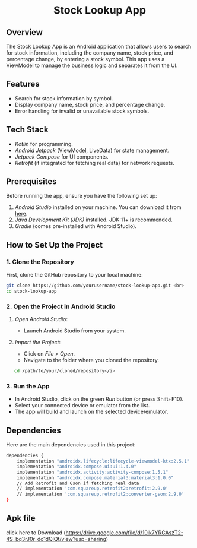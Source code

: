 <h1 align="center">Stock Lookup App</h1>

## Overview
The Stock Lookup App is an Android application that allows users to search for stock information, including the company name, stock price, and percentage change, by entering a stock symbol. This app uses a ViewModel to manage the business logic and separates it from the UI.

## Features
- Search for stock information by symbol.
- Display company name, stock price, and percentage change.
- Error handling for invalid or unavailable stock symbols.

## Tech Stack
- *Kotlin* for programming.
- *Android Jetpack* (ViewModel, LiveData) for state management.
- *Jetpack Compose* for UI components.
- *Retrofit* (if integrated for fetching real data) for network requests.

## Prerequisites
Before running the app, ensure you have the following set up:

1. *Android Studio* installed on your machine. You can download it from [here](https://developer.android.com/studio).
2. *Java Development Kit (JDK)* installed. JDK 11+ is recommended.
3. *Gradle* (comes pre-installed with Android Studio).

## How to Set Up the Project

### 1. Clone the Repository

First, clone the GitHub repository to your local machine:<br>
```bash
git clone https://github.com/yourusername/stock-lookup-app.git <br>
cd stock-lookup-app
```

### 2. Open the Project in Android Studio

1. *Open Android Studio*:
   - Launch Android Studio from your system.

2. *Import the Project*:
   - Click on *File* > *Open*.
   - Navigate to the folder where you cloned the repository.
```bash
   cd /path/to/your/cloned/repository</i>
```
### 3. Run the App

- In Android Studio, click on the green *Run* button (or press Shift+F10).
- Select your connected device or emulator from the list.
- The app will build and launch on the selected device/emulator.

## Dependencies
Here are the main dependencies used in this project:
```bash
dependencies {
    implementation "androidx.lifecycle:lifecycle-viewmodel-ktx:2.5.1"
    implementation "androidx.compose.ui:ui:1.4.0"
    implementation "androidx.activity:activity-compose:1.5.1"
    implementation "androidx.compose.material3:material3:1.0.0"
    // Add Retrofit and Gson if fetching real data
    // implementation 'com.squareup.retrofit2:retrofit:2.9.0'
    // implementation 'com.squareup.retrofit2:converter-gson:2.9.0'
}
```
## Apk file 
click here to Download
(https://drive.google.com/file/d/10ik7YRCAszT2-4S_bq3rJ0r_do1dQlQt/view?usp=sharing)
